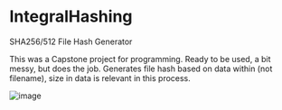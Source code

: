 # IntegralHashing
SHA256/512 File Hash Generator

This was a Capstone project for programming. Ready to be used, a bit messy, but does the job. Generates file hash based on data within (not filename), size in data is relevant in this process.

![image](https://user-images.githubusercontent.com/987794/223795923-307152b8-db3d-4ce6-9d12-6c5469c7a77b.png)
